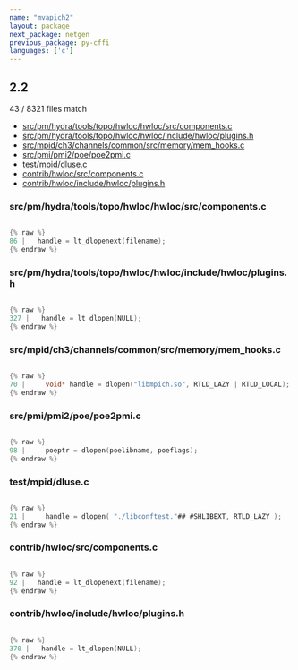 ```yaml
---
name: "mvapich2"
layout: package
next_package: netgen
previous_package: py-cffi
languages: ['c']
---
```

## 2.2
43 / 8321 files match

 - [src/pm/hydra/tools/topo/hwloc/hwloc/src/components.c](#srcpmhydratoolstopohwlochwlocsrccomponentsc)
 - [src/pm/hydra/tools/topo/hwloc/hwloc/include/hwloc/plugins.h](#srcpmhydratoolstopohwlochwlocincludehwlocpluginsh)
 - [src/mpid/ch3/channels/common/src/memory/mem_hooks.c](#srcmpidch3channelscommonsrcmemorymem_hooksc)
 - [src/pmi/pmi2/poe/poe2pmi.c](#srcpmipmi2poepoe2pmic)
 - [test/mpid/dluse.c](#testmpiddlusec)
 - [contrib/hwloc/src/components.c](#contribhwlocsrccomponentsc)
 - [contrib/hwloc/include/hwloc/plugins.h](#contribhwlocincludehwlocpluginsh)

### src/pm/hydra/tools/topo/hwloc/hwloc/src/components.c

```c

{% raw %}
86 |   handle = lt_dlopenext(filename);
{% endraw %}

```
### src/pm/hydra/tools/topo/hwloc/hwloc/include/hwloc/plugins.h

```c

{% raw %}
327 |   handle = lt_dlopen(NULL);
{% endraw %}

```
### src/mpid/ch3/channels/common/src/memory/mem_hooks.c

```c

{% raw %}
70 |     void* handle = dlopen("libmpich.so", RTLD_LAZY | RTLD_LOCAL);
{% endraw %}

```
### src/pmi/pmi2/poe/poe2pmi.c

```c

{% raw %}
98 |     poeptr = dlopen(poelibname, poeflags);
{% endraw %}

```
### test/mpid/dluse.c

```c

{% raw %}
21 |     handle = dlopen( "./libconftest."## #SHLIBEXT, RTLD_LAZY );
{% endraw %}

```
### contrib/hwloc/src/components.c

```c

{% raw %}
92 |   handle = lt_dlopenext(filename);
{% endraw %}

```
### contrib/hwloc/include/hwloc/plugins.h

```c

{% raw %}
370 |   handle = lt_dlopen(NULL);
{% endraw %}

```